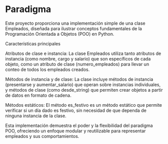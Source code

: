 # Paradigma

Este proyecto proporciona una implementación simple de una clase Empleados, diseñada para ilustrar conceptos fundamentales de la Programación Orientada a Objetos (POO) en Python.

Características principales

Atributos de clase e instancia: La clase Empleados utiliza tanto atributos de instancia (como nombre, cargo y salario) que son específicos de cada objeto, como un atributo de clase (numero_empleados) para llevar un conteo de todos los empleados creados.

Métodos de instancia y de clase: La clase incluye métodos de instancia (presentarse y aumentar_salario) que operan sobre instancias individuales, y métodos de clase (como desde_string) que permiten crear objetos a partir de datos en formato de cadena.

Métodos estáticos: El método es_festivo es un método estático que permite verificar si un día dado es festivo, sin necesidad de que dependa de ninguna instancia de la clase.

Esta implementación demuestra el poder y la flexibilidad del paradigma POO, ofreciendo un enfoque modular y reutilizable para representar empleados y sus comportamientos.
